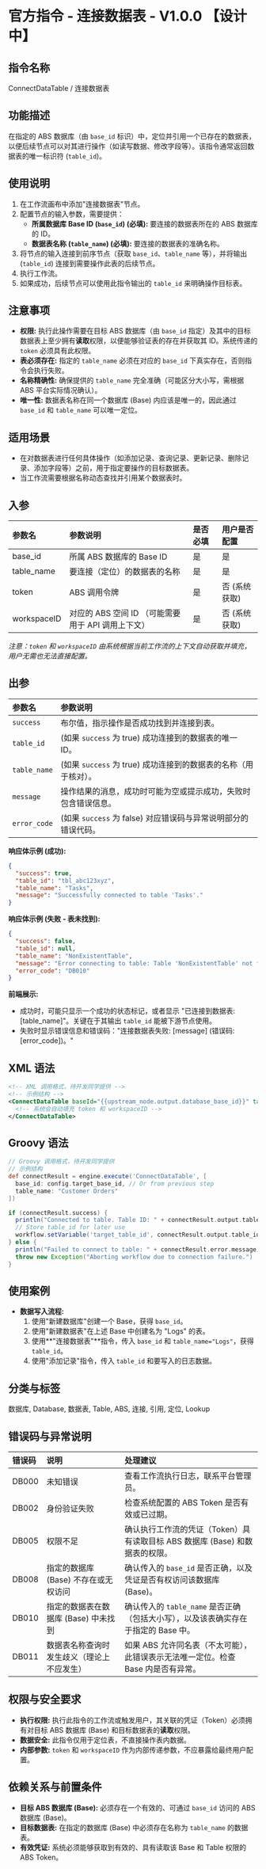 # 官方指令 - 连接数据表 - V1.0.0 【设计中】

## 指令名称

ConnectDataTable / 连接数据表

## 功能描述

在指定的 ABS 数据库（由 `base_id` 标识）中，定位并引用一个已存在的数据表，以便后续节点可以对其进行操作（如读写数据、修改字段等）。该指令通常返回数据表的唯一标识符 (`table_id`)。

## 使用说明

1.  在工作流画布中添加"连接数据表"节点。
2.  配置节点的输入参数，需要提供：
    *   **所属数据库 Base ID (`base_id`) (必填):** 要连接的数据表所在的 ABS 数据库的 ID。
    *   **数据表名称 (`table_name`) (必填):** 要连接的数据表的准确名称。
3.  将节点的输入连接到前序节点（获取 `base_id`、`table_name` 等），并将输出 (`table_id`) 连接到需要操作此表的后续节点。
4.  执行工作流。
5.  如果成功，后续节点可以使用此指令输出的 `table_id` 来明确操作目标表。

## 注意事项

*   **权限:** 执行此操作需要在目标 ABS 数据库（由 `base_id` 指定）及其中的目标数据表上至少拥有**读取**权限，以便能够验证表的存在并获取其 ID。系统传递的 `token` 必须具有此权限。
*   **表必须存在:** 指定的 `table_name` 必须在对应的 `base_id` 下真实存在，否则指令会执行失败。
*   **名称精确性:** 确保提供的 `table_name` 完全准确（可能区分大小写，需根据 ABS 平台实际情况确认）。
*   **唯一性:** 数据表名称在同一个数据库 (Base) 内应该是唯一的，因此通过 `base_id` 和 `table_name` 可以唯一定位。

## 适用场景

*   在对数据表进行任何具体操作（如添加记录、查询记录、更新记录、删除记录、添加字段等）之前，用于指定要操作的目标数据表。
*   当工作流需要根据名称动态查找并引用某个数据表时。

## 入参

| 参数名        | 参数说明                                                     | 是否必填 | 用户是否配置 |
| :------------ | :----------------------------------------------------------- | :------- | :----------- |
| base_id       | 所属 ABS 数据库的 Base ID                                      | 是       | 是           |
| table_name    | 要连接（定位）的数据表的名称                                   | 是       | 是           |
| token         | ABS 调用令牌                                                 | 是       | 否 (系统获取)|
| workspaceID   | 对应的 ABS 空间 ID （可能需要用于 API 调用上下文）           | 是       | 否 (系统获取)|

*注意：`token` 和 `workspaceID` 由系统根据当前工作流的上下文自动获取并填充，用户无需也无法直接配置。*

## 出参

| 参数名         | 参数说明                                                                 |
| :------------- | :----------------------------------------------------------------------- |
| `success`      | 布尔值，指示操作是否成功找到并连接到表。                                   |
| `table_id`     | (如果 `success` 为 true) 成功连接到的数据表的唯一 ID。                     |
| `table_name`   | (如果 `success` 为 true) 成功连接到的数据表的名称（用于核对）。             |
| `message`      | 操作结果的消息，成功时可能为空或提示成功，失败时包含错误信息。               |
| `error_code`   | (如果 `success` 为 false) 对应错误码与异常说明部分的错误代码。           |

**响应体示例 (成功):**
```json
{
  "success": true,
  "table_id": "tbl_abc123xyz",
  "table_name": "Tasks",
  "message": "Successfully connected to table 'Tasks'."
}
```
**响应体示例 (失败 - 表未找到):**
```json
{
  "success": false,
  "table_id": null,
  "table_name": "NonExistentTable",
  "message": "Error connecting to table: Table 'NonExistentTable' not found in the specified Base.",
  "error_code": "DB010"
}
```

**前端展示:**
*   成功时，可能只显示一个成功的状态标记，或者显示 "已连接到数据表: [table_name]"。关键在于其输出 `table_id` 能被下游节点使用。
*   失败时显示错误信息和错误码："连接数据表失败: [message] (错误码: [error_code])。"

## XML 语法

```xml
<!-- XML 调用格式，待开发同学提供 -->
<!-- 示例结构 -->
<ConnectDataTable baseId="{{upstream_node.output.database_base_id}}" tableName="Tasks">
  <!-- 系统会自动填充 token 和 workspaceID -->
</ConnectDataTable>
```

## Groovy 语法

```groovy
// Groovy 调用格式，待开发同学提供
// 示例结构
def connectResult = engine.execute('ConnectDataTable', [
  base_id: config.target_base_id, // Or from previous step
  table_name: "Customer Orders"
])

if (connectResult.success) {
  println("Connected to table. Table ID: " + connectResult.output.table_id)
  // Store table_id for later use
  workflow.setVariable('target_table_id', connectResult.output.table_id)
} else {
  println("Failed to connect to table: " + connectResult.error.message)
  throw new Exception("Aborting workflow due to connection failure.")
}
```

## 使用案例

*   **数据写入流程:**
    1.  使用"新建数据库"创建一个 Base，获得 `base_id`。
    2.  使用"新建数据表"在上述 Base 中创建名为 "Logs" 的表。
    3.  使用**"连接数据表"**指令，传入 `base_id` 和 `table_name="Logs"`，获得 `table_id`。
    4.  使用"添加记录"指令，传入 `table_id` 和要写入的日志数据。

## 分类与标签

数据库, Database, 数据表, Table, ABS, 连接, 引用, 定位, Lookup

## 错误码与异常说明

| 错误码 | 说明                                   | 处理建议                                                                   |
| :----- | :------------------------------------- | :------------------------------------------------------------------------- |
| DB000  | 未知错误                               | 查看工作流执行日志，联系平台管理员。                                             |
| DB002  | 身份验证失败                           | 检查系统配置的 ABS Token 是否有效或已过期。                                     |
| DB005  | 权限不足                               | 确认执行工作流的凭证（Token）具有读取目标 ABS 数据库 (Base) 和数据表的权限。 |
| DB008  | 指定的数据库 (Base) 不存在或无权访问     | 确认传入的 `base_id` 是否正确，以及凭证是否有权访问该数据库 (Base)。            |
| DB010  | 指定的数据表在数据库 (Base) 中未找到     | 确认传入的 `table_name` 是否正确（包括大小写），以及该表确实存在于指定的 Base 中。 |
| DB011  | 数据表名称查询时发生歧义（理论上不应发生） | 如果 ABS 允许同名表（不太可能），此错误表示无法唯一定位。检查 Base 内是否有异常。 |

## 权限与安全要求

*   **执行权限:** 执行此指令的工作流或触发用户，其关联的凭证（Token）必须拥有对目标 ABS 数据库 (Base) 和目标数据表的**读取**权限。
*   **数据安全:** 此指令仅用于定位表，不直接操作表内数据。
*   **内部参数:** `token` 和 `workspaceID` 作为内部传递参数，不应暴露给最终用户配置。

## 依赖关系与前置条件

*   **目标 ABS 数据库 (Base):** 必须存在一个有效的、可通过 `base_id` 访问的 ABS 数据库 (Base)。
*   **目标数据表:** 在指定的数据库 (Base) 中必须存在名称为 `table_name` 的数据表。
*   **有效凭证:** 系统必须能够获取到有效的、具有读取该 Base 和 Table 权限的 ABS Token。

